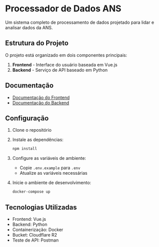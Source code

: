 # Processador de Dados ANS

Um sistema completo de processamento de dados projetado para lidar e analisar dados da ANS.

## Estrutura do Projeto

O projeto está organizado em dois componentes principais:

1. **Frontend** - Interface do usuário baseada em Vue.js
2. **Backend** - Serviço de API baseado em Python

## Documentação

- [Documentação do Frontend](./apps/frontend/docs/pt/README.md)
- [Documentação do Backend](./apps/api/docs/pt/README.md)

## Configuração

1. Clone o repositório
2. Instale as dependências:
   ```bash
   npm install
   ```
3. Configure as variáveis de ambiente:
   - Copie `.env.example` para `.env`
   - Atualize as variáveis necessárias

4. Inicie o ambiente de desenvolvimento:
   ```bash
   docker-compose up
   ```

## Tecnologias Utilizadas

- Frontend: Vue.js
- Backend: Python
- Containerização: Docker
- Bucket: Cloudflare R2
- Teste de API: Postman